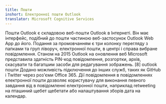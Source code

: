 ```yaml
---
title: Пошти
inshort: Електронної пошти Outlook
translator: Microsoft Cognitive Services
---
```


Пошти Outlook є складовою веб-пошти Outlook в Інтернеті. Він має інтерфейс, подібний до пошти частиною веб-застосунок Outlook Web App до його. Подання за промовчанням є три колонку перегляду з папками та груп ліворуч, електронної пошти, в центрі і справа вибране повідомлення. Станом на 2015 Outlook на оновлення веб Microsoft представила здатність PIN-код повідомлення, розгортки, архів, скасувати та багатшим засоби для редагування зображень. [8] outlook пошти Додано можливість підключення до інших служб, таких як GitHub і Twitter через роз'єми Office 365. Дії повідомлення в повідомленнях електронної пошти дозволяє користувачу для виконання певного завдання від в повідомленні електронної пошти, наприклад retweeting на пташиний щебет щебетати або налаштування зборів дата на календар. 





